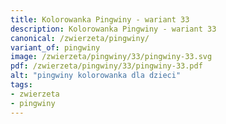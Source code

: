 ```yaml
---
title: Kolorowanka Pingwiny - wariant 33
description: Kolorowanka Pingwiny - wariant 33
canonical: /zwierzeta/pingwiny/
variant_of: pingwiny
image: /zwierzeta/pingwiny/33/pingwiny-33.svg
pdf: /zwierzeta/pingwiny/33/pingwiny-33.pdf
alt: "pingwiny kolorowanka dla dzieci"
tags:
- zwierzeta
- pingwiny
---
```

